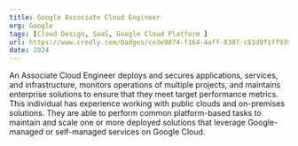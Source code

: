 ```yaml
---
title: Google Associate Cloud Engineer
org: Google
tags: [Cloud Design, SaaS, Google Cloud Platform ]
url: https://www.credly.com/badges/ce3e9874-f164-4aff-8387-c81d9f1ff939/public_url
date: 2024
---
```


An Associate Cloud Engineer deploys and secures applications, services, and infrastructure, monitors operations of multiple projects, and maintains enterprise solutions to ensure that they meet target performance metrics. This individual has experience working with public clouds and on-premises solutions. They are able to perform common platform-based tasks to maintain and scale one or more deployed solutions that leverage Google-managed or self-managed services on Google Cloud.
